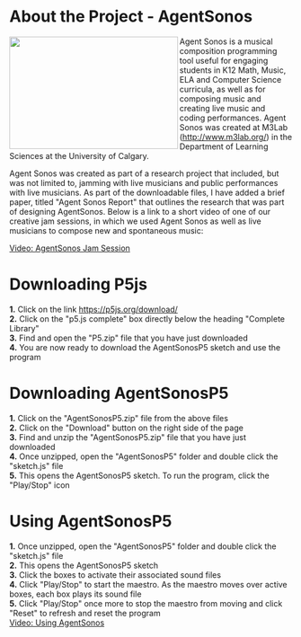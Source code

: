 # About the Project - AgentSonos
<img src="http://i.imgur.com/6oT85E1.png" height="200" width="300" align="LEFT"/> Agent Sonos is a musical composition programming tool useful for engaging students in K12 Math, Music, ELA and Computer Science curricula, as well as for composing music and creating live music and coding performances. Agent Sonos was created at M3Lab (http://www.m3lab.org/) in the Department of Learning Sciences at the University of Calgary.

Agent Sonos was created as part of a research project that included, but was not limited to, jamming with live musicians and public performances with live musicians. As part of the downloadable files, I have added a brief paper, titled "Agent Sonos Report" that outlines the research that was part of designing AgentSonos. Below is a link to a short video of one of our creative jam sessions, in which we used Agent Sonos as well as live musicians to compose new and spontaneous music: 

[Video: AgentSonos Jam Session](https://www.youtube.com/watch?v=Xpkpw-VTHs8&feature=youtu.be)

#                   Downloading P5js

<b>1.</b> Click on the link https://p5js.org/download/ <br>
<b>2.</b> Click on the "p5.js complete" box directly below the heading "Complete Library" <br>
<b>3.</b> Find and open the "P5.zip" file that you have just downloaded <br>
<b>4.</b> You are now ready to download the AgentSonosP5 sketch and use the program

#                   Downloading AgentSonosP5

<b>1.</b> Click on the "AgentSonosP5.zip" file from the above files <br>
<b>2.</b> Click on the "Download" button on the right side of the page <br>
<b>3.</b> Find and unzip the "AgentSonosP5.zip" file that you have just downloaded <br>
<b>4.</b> Once unzipped, open the "AgentSonosP5" folder and double click the "sketch.js" file <br>
<b>5.</b> This opens the AgentSonosP5 sketch. To run the program, click the "Play/Stop" icon

#                   Using AgentSonosP5

<b>1.</b> Once unzipped, open the "AgentSonosP5" folder and double click the "sketch.js" file <br>
<b>2.</b> This opens the AgentSonosP5 sketch <br>
<b>3.</b> Click the boxes to activate their associated sound files <br>
<b>4.</b> Click "Play/Stop" to start the maestro. As the maestro moves over active boxes, each box plays its sound file <br>
<b>5.</b> Click "Play/Stop" once more to stop the maestro from moving and click "Reset" to refresh and reset the program <br>
[Video: Using AgentSonos](https://www.youtube.com/watch?v=029SqEKg6Jg&feature=youtu.be)

